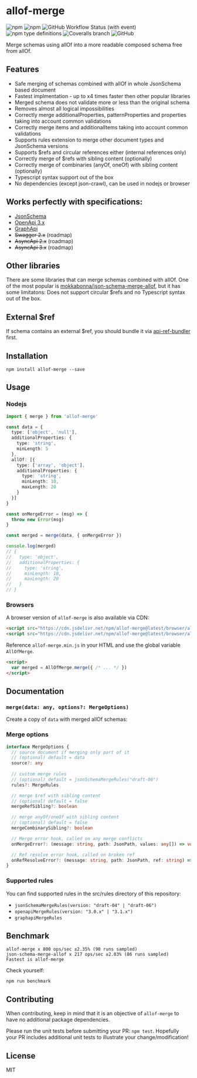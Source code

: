 # allof-merge
<img alt="npm" src="https://img.shields.io/npm/v/allof-merge"> <img alt="npm" src="https://img.shields.io/npm/dm/allof-merge?label=npm"> ![GitHub Workflow Status (with event)](https://img.shields.io/github/actions/workflow/status/udamir/allof-merge/ci.yml)
 <img alt="npm type definitions" src="https://img.shields.io/npm/types/allof-merge"> ![Coveralls branch](https://img.shields.io/coverallsCoverage/github/udamir/allof-merge) <img alt="GitHub" src="https://img.shields.io/github/license/udamir/allof-merge">

Merge schemas using allOf into a more readable composed schema free from allOf.

## Features
- Safe merging of schemas combined with allOf in whole JsonSchema based document
- Fastest implmentation - up to x4 times faster then other popular libraries
- Merged schema does not validate more or less than the original schema
- Removes almost all logical impossibilities
- Correctly merge additionalProperties, patternProperties and properties taking into account common validations
- Correctly merge items and additionalItems taking into account common validations
- Supports rules extension to merge other document types and JsonSchema versions
- Supports $refs and circular references either (internal references only)
- Correctly merge of $refs with sibling content (optionally)
- Correctly merge of combinaries (anyOf, oneOf) with sibling content (optionally)
- Typescript syntax support out of the box
- No dependencies (except json-crawl), can be used in nodejs or browser

## Works perfectly with specifications:

- [JsonSchema](https://json-schema.org/draft/2020-12/json-schema-core.html)
- [OpenApi 3.x](https://github.com/OAI/OpenAPI-Specification/blob/main/versions/3.0.3.md)
- [GraphApi](https://github.com/udamir/graphapi)
- ~~Swagger 2.x~~ (roadmap)
- ~~AsyncApi 2.x~~ (roadmap)
- ~~AsyncApi 3.x~~ (roadmap)

## Other libraries
There are some libraries that can merge schemas combined with allOf. One of the most popular is [mokkabonna/json-schema-merge-allof](https://www.npmjs.com/package/json-schema-merge-allof), but it has some limitatons: Does not support circular $refs and no Typescript syntax out of the box.

## External $ref
If schema contains an external $ref, you should bundle it via [api-ref-bundler](https://github.com/udamir/api-ref-bundler) first.

## Installation
```SH
npm install allof-merge --save
```

## Usage

### Nodejs
```ts
import { merge } from 'allof-merge'

const data = {
  type: ['object', 'null'],
  additionalProperties: {
    type: 'string',
    minLength: 5
  },
  allOf: [{
    type: ['array', 'object'],
    additionalProperties: {
      type: 'string',
      minLength: 10,
      maxLength: 20
    }
  }]
}

const onMergeError = (msg) => {
  throw new Error(msg)
}

const merged = merge(data, { onMergeError })

console.log(merged)
// {
//   type: 'object',
//   additionalProperties: {
//     type: 'string',
//     minLength: 10,
//     maxLength: 20
//   }
// }

```

### Browsers

A browser version of `allof-merge` is also available via CDN:
```html
<script src="https://cdn.jsdelivr.net/npm/allof-merge@latest/browser/allof-merge.min.js"></script>
<script src="https://cdn.jsdelivr.net/npm/allof-merge@latest/browser/allof-merge.js"></script>
```

Reference `allof-merge.min.js` in your HTML and use the global variable `AllOfMerge`.
```HTML
<script>
  var merged = AllOfMerge.merge({ /* ... */ })
</script>
```

## Documentation

### `merge(data: any, options?: MergeOptions)`
Create a copy of `data` with merged allOf schemas:


### Merge options
```ts
interface MergeOptions {
  // source document if merging only part of it
  // (optional) default = data
  source?: any          
  
  // custom merge rules
  // (optional) default = jsonSchemaMergeRules("draft-06")
  rules?: MergeRules    

  // merge $ref with sibling content
  // (optional) default = false
  mergeRefSibling?: boolean  

  // merge anyOf/oneOf with sibling content
  // (optional) default = false
  mergeCombinarySibling?: boolean  

  // Merge error hook, called on any merge conflicts
  onMergeError?: (message: string, path: JsonPath, values: any[]) => void

  // Ref resolve error hook, called on broken ref
  onRefResolveError?: (message: string, path: JsonPath, ref: string) => void
}
```

### Supported rules
You can find supported rules in the src/rules directory of this repository:
- `jsonSchemaMergeRules(version: "draft-04" | "draft-06")`
- `openapiMergeRules(version: "3.0.x" | "3.1.x")`
- `graphapiMergeRules`

## Benchmark
```
allof-merge x 800 ops/sec ±2.35% (90 runs sampled)
json-schema-merge-allof x 217 ops/sec ±2.03% (86 runs sampled)
Fastest is allof-merge
```

Check yourself:
```SH
npm run benchmark
```

## Contributing
When contributing, keep in mind that it is an objective of `allof-merge` to have no additional package dependencies.

Please run the unit tests before submitting your PR: `npm test`. Hopefully your PR includes additional unit tests to illustrate your change/modification!

## License

MIT
